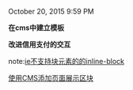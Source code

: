 October 20, 2015 9:59 PM

**在cms中建立模板**

**改进信用支付的交互**

note:[ie不支持块元素的的inline-block](../Note-Book/css&js-bug/ie不支持块元素的的inline-block.md)

[使用CMS添加页面展示区块](../Note-Book/工具使用/使用CMS添加页面展示区块.md)
